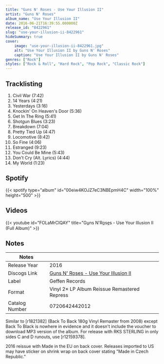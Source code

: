 ```yaml
---
title: "Guns N' Roses - Use Your Illusion II"
artist: "Guns N' Roses"
album_name: "Use Your Illusion II"
date: 2016-06-21T16:39:55.000000Z
release_id: "8422961"
slug: "use-your-illusion-ii-8422961"
hideSummary: true
cover:
    image: "use-your-illusion-ii-8422961.jpg"
    alt: "Use Your Illusion II by Guns N' Roses"
    caption: "Use Your Illusion II by Guns N' Roses"
genres: ["Rock"]
styles: ["Rock & Roll", "Hard Rock", "Pop Rock", "Classic Rock"]
---
```


## Tracklisting
1. Civil War (7:42)
2. 14 Years (4:21)
3. Yesterdays (3:16)
4. Knockin' On Heaven's Door (5:36)
5. Get In The Ring (5:41)
6. Shotgun Blues (3:23)
7. Breakdown (7:04)
8. Pretty Tied Up (4:47)
9. Locomotive (8:42)
10. So Fine (4:06)
11. Estranged (9:23)
12. You Could Be Mine (5:43)
13. Don't Cry (Alt. Lyrics) (4:44)
14. My World (1:23)


## Spotify
{{< spotify type="album" id="00eiw4KOJZ7eC3NBEpmH4C" width="100%" height="500" >}}



## Videos
{{< youtube id="FOLaMrCIQAY" title="Gu̲ns N'Ro̲se̲s - Use Your Illusion II (Full Album)" >}}

## Notes
| Notes          |             |
| ---------------| ----------- |
| Release Year   | 2016 |
| Discogs Link   | [Guns N' Roses - Use Your Illusion II](https://www.discogs.com/release/8422961-Guns-N-Roses-Use-Your-Illusion-II) |
| Label          | Geffen Records |
| Format         | Vinyl 2× LP Album Reissue Remastered Repress |
| Catalog Number | 0720642442012 |

Similar to [r1821382] (Back To Back 180g Vinyl Remaster from 2008) except Back To Black is nowhere in evidence and it doesn't include the voucher to download MP3 version of the album. For release with RKS STERLING in only sides C and D runouts, use [r12159378].

2016 reissue with Made in the EU on back cover. Releases imported to US may have sticker on shrink wrap on back cover stating "Made in Czech Republic."
